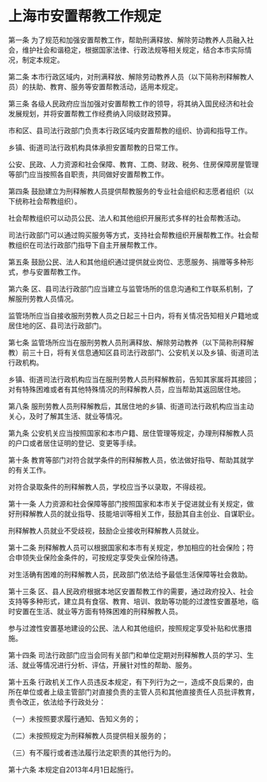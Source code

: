 # 上海市安置帮教工作规定

<!-- INFO END -->

第一条 为了规范和加强安置帮教工作，帮助刑满释放、解除劳动教养人员融入社会，维护社会和谐稳定，根据国家法律、行政法规等相关规定，结合本市实际情况，制定本规定。

第二条 本市行政区域内，对刑满释放、解除劳动教养人员（以下简称刑释解教人员）的扶助、教育、服务等安置帮教活动，适用本规定。

第三条 各级人民政府应当加强对安置帮教工作的领导，将其纳入国民经济和社会发展规划，并将安置帮教工作经费纳入同级财政预算。

市和区、县司法行政部门负责本行政区域内安置帮教的组织、协调和指导工作。

乡镇、街道司法行政机构具体承担安置帮教的日常工作。

公安、民政、人力资源和社会保障、教育、工商、财政、税务、住房保障房屋管理等部门应当按照各自职责，共同做好安置帮教工作。

第四条 鼓励建立为刑释解教人员提供帮教服务的专业社会组织和志愿者组织（以下统称社会帮教组织）。

社会帮教组织可以动员公民、法人和其他组织开展形式多样的社会帮教活动。

司法行政部门可以通过购买服务等方式，支持社会帮教组织开展帮教工作。社会帮教组织在司法行政部门指导下自主开展帮教工作。

第五条 鼓励公民、法人和其他组织通过提供就业岗位、志愿服务、捐赠等多种形式，参与安置帮教工作。

第六条 区、县司法行政部门应当建立与监管场所的信息沟通和工作联系机制，了解服刑劳教人员情况。

监管场所应当自接收服刑劳教人员之日起三十日内，将有关情况告知相关户籍地或居住地的区、县司法行政部门。

第七条 监管场所应当在服刑劳教人员刑满释放、解除劳动教养（以下简称刑释解教）前三十日，将有关信息通知区县司法行政部门、公安机关以及乡镇、街道司法行政机构。

乡镇、街道司法行政机构应当在服刑劳教人员刑释解教前，告知其家属将其接回；对有特殊困难或者有其他特殊情况的刑释解教人员，应当帮助其返回居住地。

第八条 服刑劳教人员刑释解教后，其居住地的乡镇、街道司法行政机构应当主动关心，及时了解其生活、就业等情况。

第九条 公安机关应当按照国家和本市户籍、居住管理等规定，办理刑释解教人员的户口或者居住证明的登记、变更等手续。

第十条 教育等部门对符合就学条件的刑释解教人员，依法做好指导、帮助其就学的有关工作。

对符合录取条件的刑释解教人员，学校应当予以录取，不得歧视。

第十一条 人力资源和社会保障等部门按照国家和本市关于促进就业有关规定，做好刑释解教人员的就业指导、技能培训等相关工作，鼓励其自主创业、自谋职业。

刑释解教人员就业不受歧视，鼓励企业接收刑释解教人员就业。

第十二条 刑释解教人员可以根据国家和本市有关规定，参加相应的社会保险；符合申领失业保险金条件的，可按规定享受失业保险待遇。

对生活确有困难的刑释解教人员，民政部门依法给予最低生活保障等社会救助。

第十三条 区、县人民政府根据本地区安置帮教工作的需要，通过政府投入、社会支持等多种形式，建立具有食宿、教育、培训、救助等功能的过渡性安置基地，临时安置在生活、就业等方面有特殊困难的刑释解教人员。

参与过渡性安置基地建设的公民、法人和其他组织，按照规定享受补贴和优惠措施。

第十四条 司法行政部门应当会同有关部门和单位定期对刑释解教人员的学习、生活、就业等情况进行分析、评估，开展针对性的帮助、服务。

第十五条 行政机关工作人员违反本规定，有下列行为之一，造成不良后果的，由所在单位或者上级主管部门对直接负责的主管人员和其他直接责任人员批评教育，责令改正，依法给予行政处分：

（一）未按照要求履行通知、告知义务的；

（二）未按照规定为刑释解教人员提供相关服务的；

（三）有不履行或者违法履行法定职责的其他行为的。

第十六条 本规定自2013年4月1日起施行。